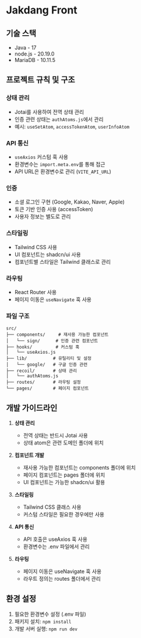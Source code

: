 # Jakdang Front

## 기술 스택
- Java - 17
- node.js - 20.19.0
- MariaDB - 10.11.5

## 프로젝트 규칙 및 구조

### 상태 관리
- Jotai를 사용하여 전역 상태 관리
- 인증 관련 상태는 `authAtoms.js`에서 관리
- 예시: `useSetAtom`, `accessTokenAtom`, `userInfoAtom`

### API 통신
- `useAxios` 커스텀 훅 사용
- 환경변수는 `import.meta.env`를 통해 접근
- API URL은 환경변수로 관리 (`VITE_API_URL`)

### 인증
- 소셜 로그인 구현 (Google, Kakao, Naver, Apple)
- 토큰 기반 인증 사용 (accessToken)
- 사용자 정보는 별도로 관리

### 스타일링
- Tailwind CSS 사용
- UI 컴포넌트는 shadcn/ui 사용
- 컴포넌트별 스타일은 Tailwind 클래스로 관리

### 라우팅
- React Router 사용
- 페이지 이동은 `useNavigate` 훅 사용

### 파일 구조
```
src/
├── components/     # 재사용 가능한 컴포넌트
│   └── sign/      # 인증 관련 컴포넌트
├── hooks/         # 커스텀 훅
│   └── useAxios.js
├── lib/          # 유틸리티 및 설정
│   └── google/   # 구글 인증 관련
├── recoil/       # 상태 관리
│   └── authAtoms.js
├── routes/       # 라우팅 설정
└── pages/        # 페이지 컴포넌트
```

## 개발 가이드라인

1. **상태 관리**
   - 전역 상태는 반드시 Jotai 사용
   - 상태 atom은 관련 도메인 폴더에 위치

2. **컴포넌트 개발**
   - 재사용 가능한 컴포넌트는 components 폴더에 위치
   - 페이지 컴포넌트는 pages 폴더에 위치
   - UI 컴포넌트는 가능한 shadcn/ui 활용

3. **스타일링**
   - Tailwind CSS 클래스 사용
   - 커스텀 스타일은 필요한 경우에만 사용

4. **API 통신**
   - API 호출은 useAxios 훅 사용
   - 환경변수는 .env 파일에서 관리

5. **라우팅**
   - 페이지 이동은 useNavigate 훅 사용
   - 라우트 정의는 routes 폴더에서 관리

## 환경 설정
1. 필요한 환경변수 설정 (.env 파일)
2. 패키지 설치: `npm install`
3. 개발 서버 실행: `npm run dev`